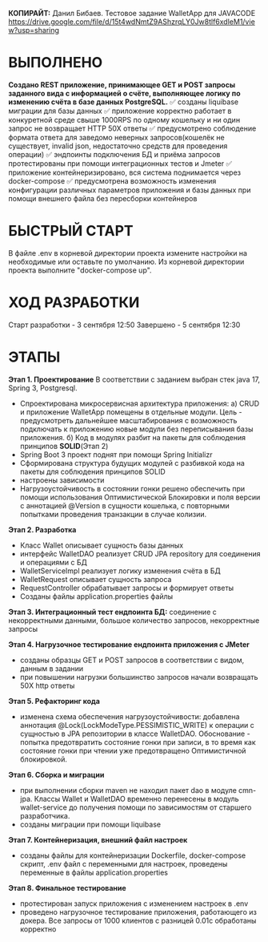 **КОПИРАЙТ:** Данил Бибаев. Тестовое задание WalletApp для JAVACODE https://drive.google.com/file/d/15t4wdNmtZ9AShzrqLY0Jw8tlf6xdleM1/view?usp=sharing

# ВЫПОЛНЕНО
**Создано REST приложение, принимающее GET и POST запросы заданного вида с информацией о счёте, выполняющее логику по изменению счёта в базе данных PostgreSQL.**
✅ созданы liquibase миграции для базы данных
✅ приложение корректно работает в конкуретной среде свыше 1000RPS по одному кошельку и ни один запрос не возвращает HTTP 50X ответы
✅ предусмотрено соблюдение формата ответа для заведомо неверных запросов(кошелёк не существует, invalid json, недостаточно средств для проведения операции)
✅ эндпоинты подключения БД и приёма запросов протестированы при помощи интеграционных тестов и Jmeter
✅ приложение контейнеризировано, вся система поднимается через docker-compose
✅ предусмотрена возможность изменения конфигурации различных параметров приложения и базы данных при помощи внешнего файла без пересборки контейнеров

# БЫСТРЫЙ СТАРТ
В файле .env в корневой директории проекта измените настройки на необходимые или оставьте по умолчанию.
Из корневой директории проекта выполните "docker-compose up".


# ХОД РАЗРАБОТКИ
Старт разработки - 3 сентября 12:50
Завершено - 5 сентября 12:30

# ЭТАПЫ
**Этап 1. Проектирование**
В соответствии с заданием выбран стек java 17, Spring 3, Postgresql. 
- Спроектирована микросервисная архитектура приложения:
  а) CRUD и приложение WalletApp помещены в отдельные модули. Цель - предусмотреть дальнейшее масштабирования с возможность подключать к приложению новые модули без переписывания базы приложения.
  б) Код в модулях разбит на пакеты для соблюдения принципов **SOLID**(Этап 2)
- Spring Boot 3 проект поднят при помощи Spring Initializr
- Сформирована структура будущих модулей с разбивкой кода на пакеты для соблюдения принципов SOLID
- настроены зависимости
- Нагрузоустойчивость в состоянии гонки решено обеспечить при помощи использования Оптимистической Блокировки и поля версии с аннотацией @Version в сущности кошелька, с повторными попытками проведения транзакции в случае колизии.

**Этап 2. Разработка**
- Класс Wallet описывает сущность базы данных
- интерфейс WalletDAO реализует CRUD JPA repository для соединения и операциями с БД
- WalletServiceImpl реализует логику изменения счёта в БД
- WalletRequest описывает сущность запроса
- RequestController обрабатывает запросы и формирует ответы
- Созданы файлы application.properties файлы

**Этап 3. Интеграционный тест ендпоинта БД:** соединение с некорректными данными, большое количество запросов, некорректные запросы

**Этап 4. Нагрузочное тестирование ендпоинта приложения с JMeter**
- созданы образцы GET и POST запросов в соответствии с видом, данным в задании
- при повышении нагрузки большинство запросов начали возвращать 50X http ответы

**Этап 5. Рефакторинг кода**
- изменена схема обеспечения нагрузоустойчивости: добавлена аннотация @Lock(LockModeType.PESSIMISTIC_WRITE) к операции с сущностью в JPA репозитории в классе WalletDAO. Обоснование - попытка предотвратить состояние гонки при записи, в то время как состояние гонки при чтении уже предотвращено Оптимистичной блокировкой.

**Этап 6. Сборка и миграции**
- при выполнении сборки maven не находил пакет dao в модуле cmn-jpa. Классы Wallet и WalletDAO временно перенесены в модуль wallet-service до получения помощи по зависимостям от старшего разработчика.
- созданы миграции при помощи liquibase

**Этап 7. Контейнеризация, внешний файл настроек**
- созданы файлы для контейнеризации Dockerfile, docker-compose скрипт, .env файл с переменными для настроек, проведены переменные в файлы application.properties

**Этап 8. Финальное тестирование**
- протестирован запуск приложения с изменением настроек в .env
- проведено нагрузочное тестирование приложения, работающего из докера. Все запросы от 1000 клиентов с разницей 0.01с обработаны корректно
